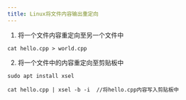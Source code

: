 ```yaml
---
title: Linux将文件内容输出重定向
---
```

1. 将一个文件内容重定向至另一个文件中
```
cat hello.cpp > world.cpp
```

2. 将一个文件中的内容重定向至剪贴板中
```
sudo apt install xsel

cat hello.cpp | xsel -b -i  //将hello.cpp内容写入剪贴板中
```
